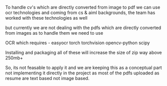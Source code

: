 To handle cv's which are directly converted from image to pdf we can use ocr technologies
and coming from cs & aiml backgrounds, the team has worked with these technologies as well 


but currently we are not dealing with the pdfs which are directly converted from images as to handle them we need to use

OCR which requires -
easyocr
torch
torchvision
opencv-python
scipy

Installing and packaging all of these will increase the size of zip way above 250mb+

So, its not feasable to apply it and we are keeping this as a conceptual part not implementing it directly
in the project as most of the pdfs uploaded as resume are text based not image based.
